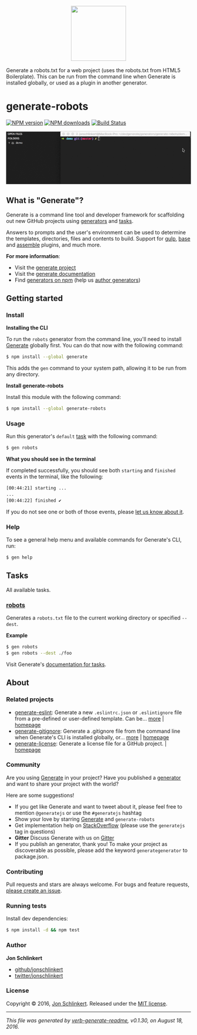 <p align="center">

<a href="https://github.com/generate/generate">
<img height="150" width="150" src="https://raw.githubusercontent.com/generate/generate/master/docs/logo.png">
</a>
</p>

Generate a robots.txt for a web project (uses the robots.txt from HTML5 Boilerplate). This can be run from the command line when Generate is installed globally, or used as a plugin in another generator.

# generate-robots

[![NPM version](https://img.shields.io/npm/v/generate-robots.svg?style=flat)](https://www.npmjs.com/package/generate-robots) [![NPM downloads](https://img.shields.io/npm/dm/generate-robots.svg?style=flat)](https://npmjs.org/package/generate-robots) [![Build Status](https://img.shields.io/travis/generate/generate-robots.svg?style=flat)](https://travis-ci.org/generate/generate-robots)

![generate-robots demo](https://raw.githubusercontent.com/generate/generate-robots/master/docs/demo.gif)

## What is "Generate"?

Generate is a command line tool and developer framework for scaffolding out new GitHub projects using [generators](https://github.com/generate/generate/blob/master/docs/generators.md) and [tasks](https://github.com/generate/generate/blob/master/docs/tasks.md).

Answers to prompts and the user's environment can be used to determine the templates, directories, files and contents to build. Support for [gulp](http://gulpjs.com), [base](https://github.com/node-base/base) and [assemble](https://github.com/assemble/assemble) plugins, and much more.

**For more information**:

* Visit the [generate project](https://github.com/generate/generate/)
* Visit the [generate documentation](https://github.com/generate/generate/blob/master/docs/)
* Find [generators on npm](https://www.npmjs.com/browse/keyword/generate-generator) (help us [author generators](https://github.com/generate/generate/blob/master/docs/micro-generators.md))

## Getting started

### Install

**Installing the CLI**

To run the `robots` generator from the command line, you'll need to install [Generate](https://github.com/generate/generate) globally first. You can do that now with the following command:

```sh
$ npm install --global generate
```

This adds the `gen` command to your system path, allowing it to be run from any directory.

**Install generate-robots**

Install this module with the following command:

```sh
$ npm install --global generate-robots
```

### Usage

Run this generator's `default` [task](https://github.com/generate/generate/blob/master/docs/tasks.md#default) with the following command:

```sh
$ gen robots
```

**What you should see in the terminal**

If completed successfully, you should see both `starting` and `finished` events in the terminal, like the following:

```sh
[00:44:21] starting ...
...
[00:44:22] finished ✔
```

If you do not see one or both of those events, please [let us know about it](../../issues).

### Help

To see a general help menu and available commands for Generate's CLI, run:

```sh
$ gen help
```

## Tasks

All available tasks.

### [robots](generator.js#L21)

Generates a `robots.txt` file to the current working directory or specified `--dest`.

**Example**

```sh
$ gen robots
$ gen robots --dest ./foo
```

Visit Generate's [documentation for tasks](https://github.com/generate/generate/blob/master/docs/tasks.md).

## About

### Related projects

* [generate-eslint](https://www.npmjs.com/package/generate-eslint): Generate a new `.eslintrc.json` or `.eslintignore` file from a pre-defined or user-defined template. Can be… [more](https://github.com/generate/generate-eslint) | [homepage](https://github.com/generate/generate-eslint "Generate a new `.eslintrc.json` or `.eslintignore` file from a pre-defined or user-defined template. Can be used from the command line when installed globally, or as a plugin in your own generator.")
* [generate-gitignore](https://www.npmjs.com/package/generate-gitignore): Generate a .gitignore file from the command line when Generate's CLI is installed globally, or… [more](https://github.com/generate/generate-gitignore) | [homepage](https://github.com/generate/generate-gitignore "Generate a .gitignore file from the command line when Generate's CLI is installed globally, or use as a plugin or sub-generator in your own generator to make it a continuous part of the build workflow when scaffolding out a new project.")
* [generate-license](https://www.npmjs.com/package/generate-license): Generate a license file for a GitHub project. | [homepage](https://github.com/generate/generate-license "Generate a license file for a GitHub project.")

### Community

Are you using [Generate](https://github.com/generate/generate) in your project? Have you published a [generator](https://github.com/generate/generate/blob/master/docs/generators.md) and want to share your project with the world?

Here are some suggestions!

* If you get like Generate and want to tweet about it, please feel free to mention `@generatejs` or use the `#generatejs` hashtag
* Show your love by starring [Generate](https://github.com/generate/generate) and `generate-robots`
* Get implementation help on [StackOverflow](http://stackoverflow.com/questions/tagged/generate) (please use the `generatejs` tag in questions)
* **Gitter** Discuss Generate with us on [Gitter](https://gitter.im/generate/generate)
* If you publish an generator, thank you! To make your project as discoverable as possible, please add the keyword `generategenerator` to package.json.

### Contributing

Pull requests and stars are always welcome. For bugs and feature requests, [please create an issue](../../issues/new).

### Running tests

Install dev dependencies:

```sh
$ npm install -d && npm test
```

### Author

**Jon Schlinkert**

* [github/jonschlinkert](https://github.com/jonschlinkert)
* [twitter/jonschlinkert](http://twitter.com/jonschlinkert)

### License

Copyright © 2016, [Jon Schlinkert](https://github.com/jonschlinkert).
Released under the [MIT license](https://github.com/generate/generate-robots/blob/master/LICENSE).

***

_This file was generated by [verb-generate-readme](https://github.com/verbose/verb-generate-readme), v0.1.30, on August 18, 2016._